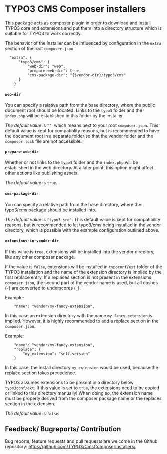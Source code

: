 TYPO3 CMS Composer installers
=============================

This package acts as composer plugin in order to download and install
TYPO3 core and extensions and put them into a directory structure
which is suitable for TYPO3 to work correctly.

The behavior of the installer can be influenced by configuration in the `extra` section of the root `composer.json`

```
  "extra": {
      "typo3/cms": {
          "web-dir": "web",
          "prepare-web-dir": true,
          "cms-package-dir": "{$vendor-dir}/typo3/cms"
      }
    }
```

#### `web-dir`
You can specify a relative path from the base directory, where the public document root should be located.
Links to the `typo3` folder and the `index.php` will be established in this folder by the installer.

*The default value* is `""`, which means next to your root `composer.json`. This default value is kept for compatiblity reasons, but is recommended to have the document root in a separate folder so that the vendor folder and the `composer.lock` file are not accessible.

#### `prepare-web-dir`
Whether or not links to the `typo3` folder and the `index.php` will be established in the web directory.
At a later point, this option might affect other actions like publishing assets.

*The default value* is `true`.

#### `cms-package-dir`
You can specify a relative path from the base directory, where the typo3/cms package should be installed into.

*The default value* is `"typo3_src"`. This default value is kept for compatibility reasons, but is recommended to let typo3/cms being installed in the vendor directory, which is possible with the example configuration outlined above.

#### `extensions-in-vendor-dir`
If this value is `true`, extensions will be installed into the vendor directory, like any other composer package.

If the value is `false`, extensions will be installed in `typoconf/ext` folder of the TYPO3 installation
and the name of the extension directory is implied by the first replace entry.
If a replaces section is not present in the extensions `composer.json`, the second part of the vendor name is used, but all dashes (`-`) are converted to underscores (`_`).

Example:
```
    "name": "vendor/my-fancy-extension",
```
In this case an extension directory with the name `my_fancy_extension` is implied.
However, it is highly recommended to add a replace section in the `composer.json`.

Example:
```
    "name": "vendor/my-fancy-extension",
    "replace": {
        "my_extension": "self.version"
    }
```

In this case, the install directory `my_extension` would be used, because the replace section takes precedence.

TYPO3 assumes extensions to be present in a directory below `typo3conf/ext`.
If this value is set to `true`, the extensions need to be copied or linked to this directory manually!
When doing so, the extension name must be properly derived from the composer package name or the replaces section in the extension.

*The default value* is `false`.

## Feedback/ Bugreports/ Contribution

Bug reports, feature requests and pull requests are welcome in the Github repository: https://github.com/TYPO3/CmsComposerInstallers/
